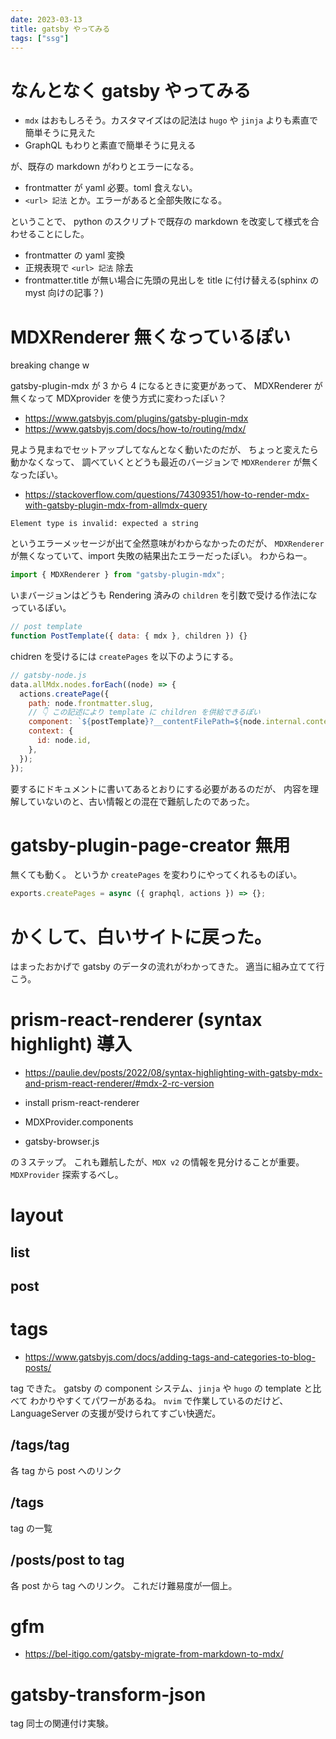 ```yaml
---
date: 2023-03-13
title: gatsby やってみる
tags: ["ssg"]
---
```


# なんとなく gatsby やってみる

- `mdx` はおもしろそう。カスタマイズはの記法は `hugo` や `jinja` よりも素直で簡単そうに見えた
- GraphQL もわりと素直で簡単そうに見える

が、既存の markdown がわりとエラーになる。

- frontmatter が yaml 必要。toml 食えない。
- `<url> 記法` とか。エラーがあると全部失敗になる。

ということで、 python のスクリプトで既存の markdown を改変して様式を合わせることにした。

- frontmatter の yaml 変換
- 正規表現で `<url> 記法` 除去
- frontmatter.title が無い場合に先頭の見出しを title に付け替える(sphinx の myst 向けの記事？)

# MDXRenderer 無くなっているぽい

breaking change w

gatsby-plugin-mdx が 3 から 4 になるときに変更があって、
MDXRenderer が無くなって
MDXprovider を使う方式に変わったぽい？

- https://www.gatsbyjs.com/plugins/gatsby-plugin-mdx
- https://www.gatsbyjs.com/docs/how-to/routing/mdx/

見よう見まねでセットアップしてなんとなく動いたのだが、
ちょっと変えたら動かなくなって、
調べていくとどうも最近のバージョンで `MDXRenderer` が無くなったぽい。

- https://stackoverflow.com/questions/74309351/how-to-render-mdx-with-gatsby-plugin-mdx-from-allmdx-query

```
Element type is invalid: expected a string
```

というエラーメッセージが出て全然意味がわからなかったのだが、
`MDXRenderer` が無くなっていて、import 失敗の結果出たエラーだったぽい。
わからねー。

```jsx
import { MDXRenderer } from "gatsby-plugin-mdx";
```

いまバージョンはどうも Rendering 済みの `children` を引数で受ける作法になっているぽい。

```jsx
// post template
function PostTemplate({ data: { mdx }, children }) {}
```

chidren を受けるには `createPages` を以下のようにする。

```javascript
// gatsby-node.js
data.allMdx.nodes.forEach((node) => {
  actions.createPage({
    path: node.frontmatter.slug,
    // 👇 この記述により template に children を供給できるぽい
    component: `${postTemplate}?__contentFilePath=${node.internal.contentFilePath}`,
    context: {
      id: node.id,
    },
  });
});
```

要するにドキュメントに書いてあるとおりにする必要があるのだが、
内容を理解していないのと、古い情報との混在で難航したのであった。

# gatsby-plugin-page-creator 無用

無くても動く。
というか `createPages` を変わりにやってくれるものぽい。

```javascript
exports.createPages = async ({ graphql, actions }) => {};
```

# かくして、白いサイトに戻った。

はまったおかげで gatsby のデータの流れがわかってきた。
適当に組み立てて行こう。

# prism-react-renderer (syntax highlight) 導入

- https://paulie.dev/posts/2022/08/syntax-highlighting-with-gatsby-mdx-and-prism-react-renderer/#mdx-2-rc-version

- install prism-react-renderer
- MDXProvider.components
- gatsby-browser.js

の３ステップ。
これも難航したが、`MDX v2` の情報を見分けることが重要。
`MDXProvider` 探索するべし。

# layout

## list

## post

# tags

- https://www.gatsbyjs.com/docs/adding-tags-and-categories-to-blog-posts/

tag できた。
gatsby の component システム、`jinja` や `hugo` の template と比べて
わかりやすくてパワーがあるね。
`nvim` で作業しているのだけど、 LanguageServer の支援が受けられてすごい快適だ。

## /tags/tag

各 tag から post へのリンク

## /tags

tag の一覧

## /posts/post to tag

各 post から tag へのリンク。
これだけ難易度が一個上。

# gfm

- https://bel-itigo.com/gatsby-migrate-from-markdown-to-mdx/

# gatsby-transform-json

tag 同士の関連付け実験。
